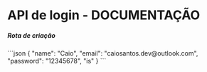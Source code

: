 <html>
    <h1>API de login - DOCUMENTAÇÃO</h1>
    <div>
        <h5>Rota de criação</h5>
        ```json
        {
            "name": "Caio",
            "email": "caiosantos.dev@outlook.com",
            "password": "12345678",
            "is"
        }
        ```
    </div>
</html>